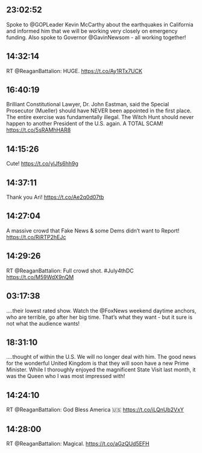 ## 23:02:52
Spoke to @GOPLeader Kevin McCarthy about the earthquakes in California and informed him that we will be working very closely on emergency funding. Also spoke to Governor @GavinNewsom - all working together!
## 14:32:14
RT @ReaganBattalion: HUGE. https://t.co/Ay1RTx7UCK
## 16:40:19
Brilliant Constitutional Lawyer, Dr. John Eastman, said the Special Prosecutor (Mueller) should have NEVER been appointed in the first place. The entire exercise was fundamentally illegal. The Witch Hunt should never happen to another President of the U.S. again. A TOTAL SCAM! https://t.co/5sRAMhHAR8
## 14:15:26
Cute! https://t.co/ylJfs6hh9g
## 14:37:11
Thank you Ari! https://t.co/Ae2q0d07tb
## 14:27:04
A massive crowd that Fake News &amp; some Dems didn’t want to Report! https://t.co/RiRTP2hEJc
## 14:29:26
RT @ReaganBattalion: Full crowd shot. #July4thDC https://t.co/M59WdX9nQM
## 03:17:38
....their lowest rated show. Watch the @FoxNews weekend daytime anchors, who are terrible, go after her big time. That’s what they want - but it sure is not what the audience wants!
## 18:31:10
....thought of within the U.S. We will no longer deal with him. The good news for the wonderful United Kingdom is that they will soon have a new Prime Minister. While I thoroughly enjoyed the magnificent State Visit last month, it was the Queen who I was most impressed with!
## 14:24:10
RT @ReaganBattalion: God Bless America 🇺🇸 https://t.co/iLQnUb2VxY
## 14:28:00
RT @ReaganBattalion: Magical. https://t.co/aGzQUd5EFH
